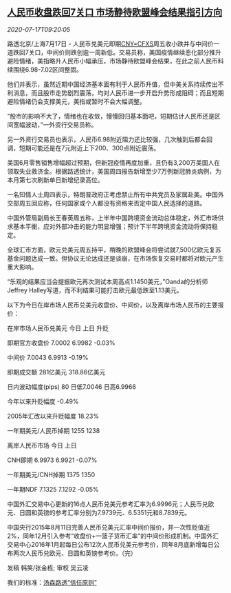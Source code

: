 <!--1594981401000-->
[人民币收盘跌回7关口 市场静待欧盟峰会结果指引方向](https://cn.reuters.com/article/china-yuan-fx-market-0717-idCNKCS24I136)
------

<div><i>2020-07-17T09:20:05</i></div><div class="StandardArticleBody_body"><p>路透北京/上海7月17日 - 人民币兑美元即期<a href="/investing/currencies/quote?srcCurr=CNY&destCurr=USD">CNY=CFXS</a>周五收小跌并与中间价一道跌回7关口，中间价则跌创逾一周新低。交易员称，美国疫情继续恶化部分推升避险情绪，美指略升人民币小幅承压，市场静待欧盟峰会结果，在此之前人民币料续围绕6.98-7.02区间整固。 </p><p>他们并表示，虽然近期中国经济基本面有利于人民币升值，但中美关系持续传出不利消息，而且股市走势剧烈震荡，均对人民币进一步开启升势形成阻碍；而且短期避险情绪仍会支撑美元，美指或暂时不会大幅调整。 </p><p>“股市的影响不大了，情绪也在收敛，慢慢回归基本面吧，短期估计人民币还是区间宽幅波动，”一外资行交易员称。 </p><p>另一外资行交易员也表示，人民币6.98附近阻力还比较强，几次触到后都会回调，短期可能还是在7元附近上下200、300点附近震荡。 </p><p>美国6月零售销售增幅超过预期，但新冠疫情再度加重，且仍有3,200万美国人在领取失业救济金。根据路透统计，美国周四报告新增至少7万例新冠肺炎病例，为本月第七次刷新单日新增纪录高位。 </p><p>一名知情人士周四表示，特朗普政府正考虑禁止所有中共党员及家属赴美。中国外交部周五回应称，任何国家或个人都没有资格来否定中国人民选择的道路。 </p><p>中国外管局副局长王春英周五称，上半年中国跨境资金流动总体稳定，外汇市场供求基本平衡，应对外部冲击的能力明显增强；预计下半年跨境资金流动将保持稳定。 </p><p>全球汇市方面，欧元兑美元周五持平，稍晚的欧盟峰会将尝试就7,500亿欧元复苏基金问题达成一致。但协议无论达成还是谈崩，在市场恢复交易时都将对欧元产生重大影响。 </p><p>“乐观的结果应当会提振欧元再次测试本周高点1.1450美元，”Oanda的分析师Jeffrey Halley写道，而不利结果可能打击欧元最低跌至1.13美元。 </p><p>以下为今日在岸市场人民币兑美元收盘价、中间价，以及离岸市场人民币的主要报价： </p><p>           在岸市场人民币兑美元                         今日            上日          升贬           </p><p>                                 即期官方收盘价    7.0002        6.9982        -0.03%           </p><p>                                     中间价    7.0043        6.9913        -0.19%           </p><p>                                   即期成交额    281亿美元      318.86亿美元                   </p><p>                            日内波动幅度(pips)      80         日低7.0046    日高6.9966           </p><p>                                今年以来升贬幅度                                -0.49%           </p><p>                           2005年汇改以来升贬幅度                                18.23%           </p><p>                             一年期美元/人民币掉期         1255          1238                 </p><p>           离岸人民币市场                            今日            上日                           </p><p>                                   CNH即期    6.9973        6.9921        -0.07%           </p><p>                             一年期美元/CNH掉期     1375          1350                          </p><p>                                  一年期NDF    7.1325        7.1292        -0.05%           </p><p>中国外汇交易中心更新的16点人民币兑美元参考汇率为6.9996元；人民币兑欧元、日圆和英镑的参考汇率分别为7.9739元、6.5351元和8.7839元。 </p><p>中国央行2015年8月11日完善人民币兑美元汇率中间价报价，并一次性贬值近2%，同年12月引入参考“收盘价+一篮子货币汇率”的中间价形成机制。中国外汇交易中心2016年1月起每日公布12次人民币兑美元参考价，同年8月底新增每日公布两次人民币兑欧元、日圆和英镑参考价。（完）  </p><div class="Attribution_container"><div class="Attribution_attribution"><p class="Attribution_content">发稿 韩笑/张金栋; 审校 吴云凌</p></div></div><div class="StandardArticleBody_trustBadgeContainer"><span class="StandardArticleBody_trustBadgeTitle">我们的标准：</span><span class="trustBadgeUrl"><a href="https://www.thomsonreuters.cn/content/dam/openweb/documents/pdf/china/brochures/about-us-1.pdf">汤森路透“信任原则”</a></span></div></div>
